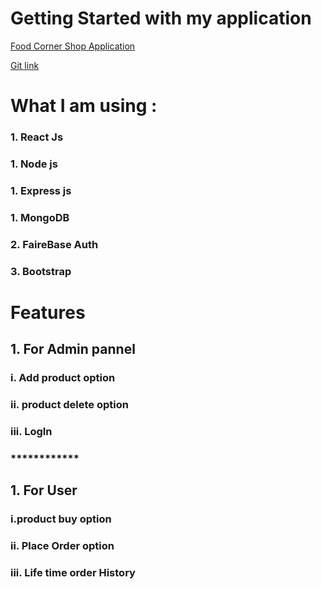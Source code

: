 
# Getting Started with my application

[Food Corner Shop Application](https://fresh-food-2ee90.web.app/)

 
[Git link](https://github.com/Porgramming-Hero-web-course/full-stack-client-Shoman-28)


# What I am using :

### 1. React Js

### 1. Node js

### 1. Express js

### 1. MongoDB

### 2. FaireBase Auth

### 3. Bootstrap

# Features

## 1. For Admin pannel

### i. Add product option

### ii. product delete option

### iii. LogIn


### ****\*\*\*\*****\*\*\*\*****\*\*\*\*****

## 1. For User

### i.product buy option

### ii. Place Order option

### iii. Life time order History



